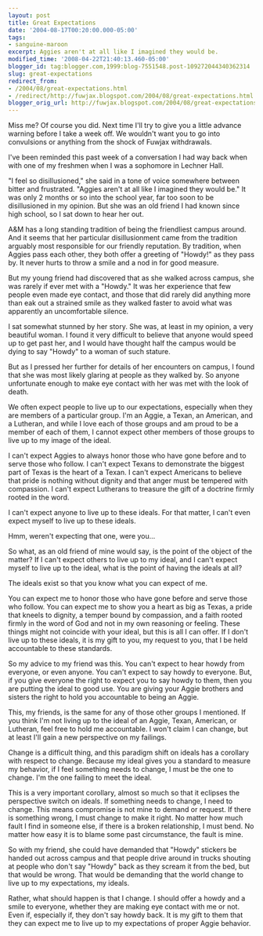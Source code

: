 ```yaml
---
layout: post
title: Great Expectations
date: '2004-08-17T00:20:00.000-05:00'
tags:
- sanguine-maroon
excerpt: Aggies aren't at all like I imagined they would be.
modified_time: '2008-04-22T21:40:13.460-05:00'
blogger_id: tag:blogger.com,1999:blog-7551548.post-109272044340362314
slug: great-expectations
redirect_from: 
- /2004/08/great-expectations.html
- /redirect/http://fuwjax.blogspot.com/2004/08/great-expectations.html
blogger_orig_url: http://fuwjax.blogspot.com/2004/08/great-expectations.html
---
```


Miss me?  Of course you did.  Next time I'll try to give you a little advance warning before I take a week off.  We wouldn't want you to go into convulsions or anything from the shock of Fuwjax withdrawals.

I've been reminded this past week of a conversation I had way back when with one of my freshmen when I was a sophomore in Lechner Hall.

"I feel so disillusioned," she said in a tone of voice somewhere between bitter and frustrated.  "Aggies aren't at all like I imagined they would be."  It was only 2 months or so into the school year, far too soon to be disillusioned in my opinion.  But she was an old friend I had known since high school, so I sat down to hear her out.

A&M has a long standing tradition of being the friendliest campus around.  And it seems that her particular disillusionment came from the tradition arguably most responsible for our friendly reputation.  By tradition, when Aggies pass each other, they both offer a greeting of "Howdy!" as they pass by.  It never hurts to throw a smile and a nod in for good measure. 

But my young friend had discovered that as she walked across campus, she was rarely if ever met with a "Howdy."  It was her experience that few people even made eye contact, and those that did rarely did anything more than eak out a strained smile as they walked faster to avoid what was apparently an uncomfortable silence.

I sat somewhat stunned by her story.  She was, at least in my opinion, a very beautiful woman.  I found it very difficult to believe that anyone would speed up to get past her, and I would have thought half the campus would be dying to say "Howdy" to a woman of such stature.

But as I pressed her further for details of her encounters on campus, I found that she was most likely glaring at people as they walked by.  So anyone unfortunate enough to make eye contact with her was met with the look of death.

We often expect people to live up to our expectations, especially when they are members of a particular group.  I'm an Aggie, a Texan, an American, and a Lutheran, and while I love each of those groups and am proud to be a member of each of them, I cannot expect other members of those groups to live up to my image of the ideal.

I can't expect Aggies to always honor those who have gone before and to serve those who follow.  I can't expect Texans to demonstrate the biggest part of Texas is the heart of a Texan.  I can't expect Americans to believe that pride is nothing without dignity and that anger must be tempered with compassion.  I can't expect Lutherans to treasure the gift of a doctrine firmly rooted in the word.

I can't expect anyone to live up to these ideals.  For that matter, I can't even expect myself to live up to these ideals.

Hmm, weren't expecting that one, were you...

So what, as an old friend of mine would say, is the point of the object of the matter?  If I can't expect others to live up to my ideal, and I can't expect myself to live up to the ideal, what is the point of having the ideals at all?

The ideals exist so that you know what you can expect of me.

You can expect me to honor those who have gone before and serve those who follow.  You can expect me to show you a heart as big as Texas, a pride that kneels to dignity, a temper bound by compassion, and a faith rooted firmly in the word of God and not in my own reasoning or feeling.  These things might not coincide with your ideal, but this is all I can offer.  If I don't live up to these ideals, it is my gift to you, my request to you, that I be held accountable to these standards.

So my advice to my friend was this.  You can't expect to hear howdy from everyone, or even anyone.  You can't expect to say howdy to everyone.  But, if you give everyone the right to expect you to say howdy to them, then you are putting the ideal to good use.  You are giving your Aggie brothers and sisters the right to hold you accountable to being an Aggie. 

This, my friends, is the same for any of those other groups I mentioned.  If you think I'm not living up to the ideal of an Aggie, Texan, American, or Lutheran, feel free to hold me accountable.  I won't claim I can change, but at least I'll gain a new perspective on my failings.

Change is a difficult thing, and this paradigm shift on ideals has a corollary with respect to change.  Because my ideal gives you a standard to measure my behavior, if I feel something needs to change, I must be the one to change.  I'm the one failing to meet the ideal.

This is a very important corollary, almost so much so that it eclipses the perspective switch on ideals.  If something needs to change, I need to change.  This means compromise is not mine to demand or request.  If there is something wrong, I must change to make it right.  No matter how much fault I find in someone else, if there is a broken relationship, I must bend.  No matter how easy it is to blame some past circumstance, the fault is mine.

So with my friend, she could have demanded that "Howdy" stickers be handed out across campus and that people drive around in trucks shouting at people who don't say "Howdy" back as they scream it from the bed, but that would be wrong.  That would be demanding that the world change to live up to my expectations, my ideals.

Rather, what should happen is that I change.  I should offer a howdy and a smile to everyone, whether they are making eye contact with me or not.  Even if, especially if, they don't say howdy back.  It is my gift to them that they can expect me to live up to my expectations of proper Aggie behavior.


